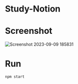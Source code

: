 # Study-Notion

# Screenshot
![Screenshot 2023-09-09 185831](https://github.com/priyanshu-mandloi/Study-Notion/assets/99532489/25828e13-5fec-4804-86a6-7a1f9f7a6869)

# Run
```bash
npm start
